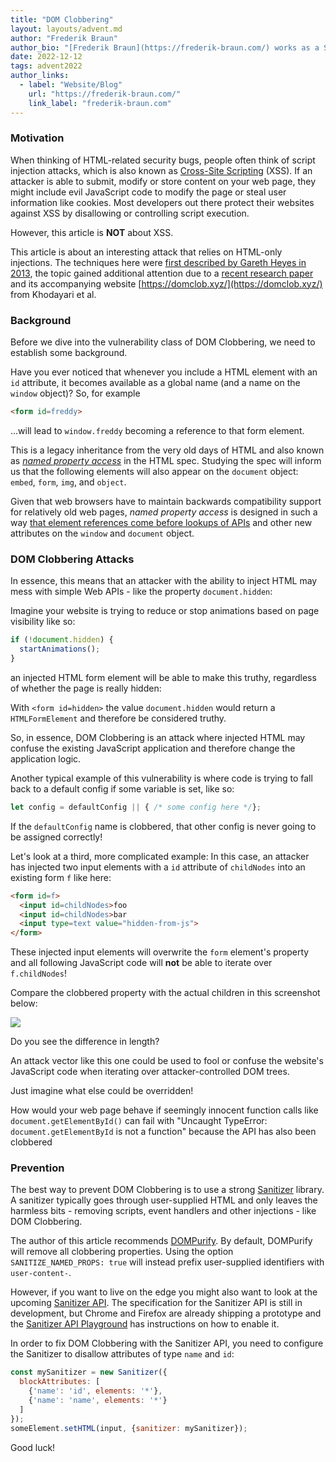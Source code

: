 ```yaml
---
title: "DOM Clobbering"
layout: layouts/advent.md
author: "Frederik Braun"
author_bio: "[Frederik Braun](https://frederik-braun.com/) works as a Staff Security Engineer for Mozilla Firefox in Berlin. He’s also a member of the W3C Web Application Security Working Group where he co-authored the Subresource Integrity standard. When not at work, Frederik goes on long bike treks across Europe with his wife and two kids."
date: 2022-12-12
tags: advent2022
author_links:
  - label: "Website/Blog"
    url: "https://frederik-braun.com/"
    link_label: "frederik-braun.com"
---
```


### Motivation

When thinking of HTML-related security bugs, people often think of script injection attacks, which is also known as [Cross-Site Scripting](https://en.wikipedia.org/wiki/Cross-site_scripting) (XSS). If an attacker is able to submit, modify or store content on your web page, they might include evil JavaScript code to modify the page or steal user information like cookies.
Most developers out there protect their websites against XSS by disallowing or controlling script execution.

However, this article is **NOT** about XSS.

This article is about an interesting attack that relies on HTML-only injections. The techniques here were [first described by Gareth Heyes in 2013](http://www.thespanner.co.uk/2013/05/16/dom-clobbering/), the topic gained additional attention due to a [recent research paper](https://publications.cispa.saarland/3756/) and its accompanying website [https://domclob.xyz/](https://domclob.xyz/) from Khodayari et al.

### Background

Before we dive into the vulnerability class of DOM Clobbering, we need to establish some background.

Have you ever noticed that whenever you include a HTML element with an `id` attribute, it becomes available as a global name (and a name on the `window` object)? So, for example

```html
<form id=freddy>
```

…will lead to `window.freddy` becoming a reference to that form element.

This is a legacy inheritance from the very old days of HTML and also known as *[named property access](https://html.spec.whatwg.org/multipage/nav-history-apis.html#named-access-on-the-window-object)* in the HTML spec. Studying the spec will inform us that the following elements will also appear on the `document` object: `embed`, `form`, `img`, and `object`.

Given that web browsers have to maintain backwards compatibility support for relatively old web pages, *named property access* is designed in such a way [that element references come before lookups of APIs](https://webidl.spec.whatwg.org/#legacy-platform-object-abstract-ops) and other new attributes on the `window` and `document` object.

### DOM Clobbering Attacks

In essence, this means that an attacker with the ability to inject HTML may mess with simple Web APIs - like the property `document.hidden`:

Imagine your website is trying to reduce or stop animations based on page visibility like so:

```js
if (!document.hidden) {
  startAnimations(); 
}
```

an injected HTML form element will be able to make this truthy, regardless of whether the page is really hidden:

With `<form id=hidden>` the value `document.hidden` would return a `HTMLFormElement` and therefore be considered truthy.

So, in essence, DOM Clobbering is an attack where injected HTML may confuse the existing JavaScript application and therefore change the application logic.

Another typical example of this vulnerability is where code is trying to fall back to a default config if some variable is set, like so:

```js
let config = defaultConfig || { /* some config here */};
```

If the `defaultConfig` name is clobbered, that other config is never going to be assigned correctly!

Let's look at a third, more complicated example: In this case, an attacker has injected two input elements with a `id` attribute of `childNodes` into an existing form `f` like here:

```html
<form id=f>
  <input id=childNodes>foo
  <input id=childNodes>bar
  <input type=text value="hidden-from-js">
</form>
```

These injected input elements will overwrite the `form` element's property and all following JavaScript code will **not** be able to iterate over `f.childNodes`!

Compare the clobbered property with the actual children in this screenshot below:

![](/images/advent2022/6/image1.png)

Do you see the difference in length?

An attack vector like this one could be used to fool or confuse the website's JavaScript code when iterating over attacker-controlled DOM trees.

Just imagine what else could be overridden!

How would your web page behave if seemingly innocent function calls like `document.getElementById()` can fail with "Uncaught TypeError: `document.getElementById` is not a function" because the API has also been clobbered

### Prevention

The best way to prevent DOM Clobbering is to use a strong [Sanitizer](https://en.wikipedia.org/wiki/HTML_sanitization) library. A sanitizer typically goes through user-supplied HTML and only leaves the harmless bits - removing scripts, event handlers and other injections - like DOM Clobbering.

The author of this article recommends [DOMPurify](https://github.com/cure53/DOMPurify/). By default, DOMPurify will remove all clobbering properties. Using the option `SANITIZE_NAMED_PROPS: true` will instead prefix user-supplied identifiers with `user-content-`.

However, if you want to live on the edge you might also want to look at the upcoming [Sanitizer API](https://wicg.github.io/sanitizer-api/). The specification for the Sanitizer API is still in development, but Chrome and Firefox are already shipping a prototype and the [Sanitizer API Playground](https://sanitizer-api.dev/) has instructions on how to enable it.

In order to fix DOM Clobbering with the Sanitizer API, you need to configure the Sanitizer to disallow attributes of type `name` and `id`:

```js
const mySanitizer = new Sanitizer({
  blockAttributes: [
    {'name': 'id', elements: '*'},
    {'name': 'name', elements: '*'}
  ]
});
someElement.setHTML(input, {sanitizer: mySanitizer});
```

Good luck!
